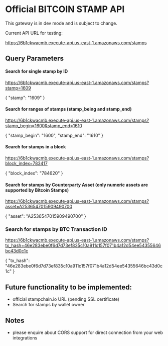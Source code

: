 # Official BITCOIN STAMP API

This gateway is in dev mode and is subject to change.

Current API URL for testing:

https://6b1ckwacmb.execute-api.us-east-1.amazonaws.com/stamps

## Query Parameters

#### Search for single stamp by ID
https://6b1ckwacmb.execute-api.us-east-1.amazonaws.com/stamps?stamp=1609

{
  "stamp": "1609"
}


#### Search for ranges of stamps (stamp_being and stamp_end)
https://6b1ckwacmb.execute-api.us-east-1.amazonaws.com/stamps?stamp_begin=1600&stamp_end=1610

{
  "stamp_begin": "1600",
  "stamp_end": "1610"
}

#### Search for stamps in a block

https://6b1ckwacmb.execute-api.us-east-1.amazonaws.com/stamps?block_index=783417

{
  "block_index": "784620"
}


#### Search for stamps by Counterparty Asset (only numeric assets are supported by Bitcoin Stamps)

https://6b1ckwacmb.execute-api.us-east-1.amazonaws.com/stamps?asset=A2536547015909490700

{
  "asset": "A2536547015909490700"
}


### Search for stamps by BTC Transaction ID

https://6b1ckwacmb.execute-api.us-east-1.amazonaws.com/stamps?tx_hash=46e283ebe0f6d7d73ef835c10a911c157f071b4a12d54ee54355646bc43d0c1c

{
  "tx_hash": "46e283ebe0f6d7d73ef835c10a911c157f071b4a12d54ee54355646bc43d0c1c"
}


## Future functionality to be implemented:

- official stampchain.io URL (pending SSL certificate)
- Search for stamps by wallet owner

## Notes
- please enquire about CORS support for direct connection from your web integrations